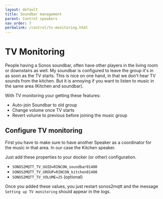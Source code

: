 ```yaml
---
layout: default
title: Soundbar management
parent: Control speakers
nav_order: 7
permalink: /control/tv-monitoring.html
---
```


# TV Monitoring

People having a Sonos soundbar, often have other players in the living room or downstairs as well. My soundbar is configured to leave the group it's in as soon as the TV starts. This is nice on one hand, in that we don't hear TV sounds from the kitchen. But it is annoying if you want to listen to music in the same area (Kitchen and soundbar).

With TV monitoring your getting these features:

- Auto-join Soundbar to old group
- Change volume once TV starts
- Revert volume to previous before joining the music group

## Configure TV monitoring

First you have to make sure to have another Speaker as a coordinator for the music in that area. In our case the Kitchen speaker.

Just add these properties to your docker (or other) configuration.

- `SONOS2MQTT_TV_UUID=RINCON_soundbar01400`
- `SONOS2MQTT_TV_GROUP=RINCON_kitchen01400`
- `SONOS2MQTT_TV_VOLUME=25` (optional)

Once you added these values, you just restart sonos2mqtt and the message `Setting up TV monitoring` should appear in the logs.

